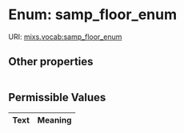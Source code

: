 
# Enum: samp_floor_enum




URI: [mixs.vocab:samp_floor_enum](https://w3id.org/mixs/vocab/samp_floor_enum)


## Other properties

|  |  |  |
| --- | --- | --- |

## Permissible Values

| Text | Meaning |
| :--- | --------: |

